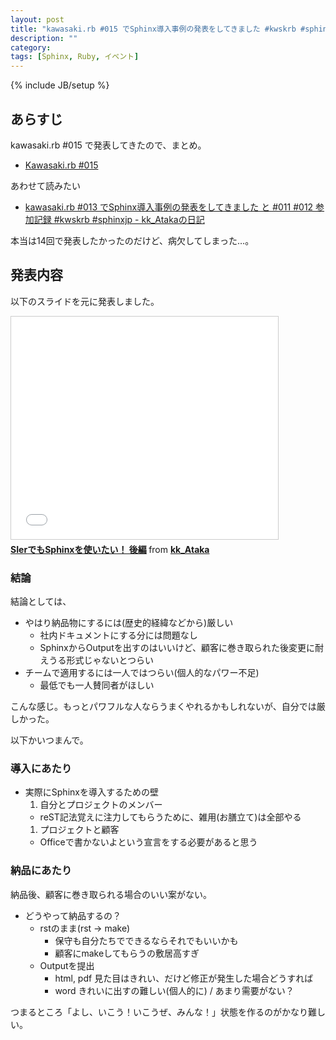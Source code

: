 ```yaml
---
layout: post
title: "kawasaki.rb #015 でSphinx導入事例の発表をしてきました #kwskrb #sphinxjp"
description: ""
category: 
tags: [Sphinx, Ruby, イベント]
---
```

{% include JB/setup %}

## あらすじ

kawasaki.rb #015 で発表してきたので、まとめ。

- [Kawasaki.rb #015](http://kawasakirb.doorkeeper.jp/events/14213)

あわせて読みたい

- [kawasaki.rb #013 でSphinx導入事例の発表をしてきました と #011 #012 参加記録 #kwskrb #sphinxjp - kk_Atakaの日記](http://d.hatena.ne.jp/kk_Ataka/20140713/1405235433)

本当は14回で発表したかったのだけど、病欠してしまった…。

## 発表内容

以下のスライドを元に発表しました。

<iframe src="//www.slideshare.net/slideshow/embed_code/38432275" width="427" height="356" frameborder="0" marginwidth="0" marginheight="0" scrolling="no" style="border:1px solid #CCC; border-width:1px; margin-bottom:5px; max-width: 100%;" allowfullscreen> </iframe> <div style="margin-bottom:5px"> <strong> <a href="https://www.slideshare.net/kk_Ataka/20140827-sphinx2" title="SIerでもSphinxを使いたい！ 後編" target="_blank">SIerでもSphinxを使いたい！ 後編</a> </strong> from <strong><a href="http://www.slideshare.net/kk_Ataka" target="_blank">kk_Ataka</a></strong> </div>

### 結論

結論としては、

- やはり納品物にするには(歴史的経緯などから)厳しい
  - 社内ドキュメントにする分には問題なし
  - SphinxからOutputを出すのはいいけど、顧客に巻き取られた後変更に耐えうる形式じゃないとつらい
- チームで適用するには一人ではつらい(個人的なパワー不足)
  - 最低でも一人賛同者がほしい

こんな感じ。もっとパワフルな人ならうまくやれるかもしれないが、自分では厳しかった。

以下かいつまんで。

### 導入にあたり

- 実際にSphinxを導入するための壁
  1. 自分とプロジェクトのメンバー
    - reST記法覚えに注力してもらうために、雑用(お膳立て)は全部やる
  1. プロジェクトと顧客
    - Officeで書かないよという宣言をする必要があると思う

### 納品にあたり

納品後、顧客に巻き取られる場合のいい案がない。

- どうやって納品するの？
  - rstのまま(rst -> make)
    - 保守も自分たちでできるならそれでもいいかも
    - 顧客にmakeしてもらうの敷居高すぎ
  - Outputを提出
    - html, pdf 見た目はきれい、だけど修正が発生した場合どうすれば
    - word きれいに出すの難しい(個人的に) / あまり需要がない？

つまるところ「よし、いこう！いこうぜ、みんな！」状態を作るのがかなり難しい。
